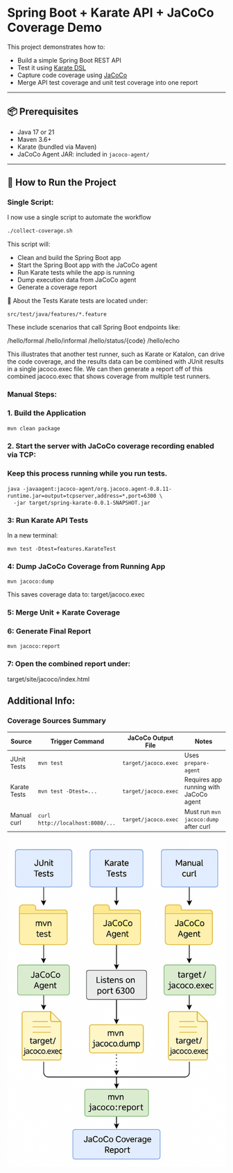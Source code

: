 # Spring Boot + Karate API + JaCoCo Coverage Demo

This project demonstrates how to:

- Build a simple Spring Boot REST API
- Test it using [Karate DSL](https://karatelabs.io/)
- Capture code coverage using [JaCoCo](https://www.jacoco.org/jacoco/)
- Merge API test coverage and unit test coverage into one report

---

## 📦 Prerequisites

- Java 17 or 21
- Maven 3.6+
- Karate (bundled via Maven)
- JaCoCo Agent JAR: included in `jacoco-agent/`

---

## 🚀 How to Run the Project

### Single Script:

I now use a single script to automate the workflow

```bash
./collect-coverage.sh
```

This script will:

- Clean and build the Spring Boot app
- Start the Spring Boot app with the JaCoCo agent
- Run Karate tests while the app is running
- Dump execution data from JaCoCo agent
- Generate a coverage report

🧪 About the Tests
Karate tests are located under:

```
src/test/java/features/*.feature
```

These include scenarios that call Spring Boot endpoints like:

/hello/formal
/hello/informal
/hello/status/{code}
/hello/echo

This illustrates that another test runner, such as Karate or Katalon, can drive the code coverage, and the results data can be combined with JUnit results in a single jacoco.exec file. We can then generate a report off of this combined jacoco.exec that shows coverage from multiple test runners.

### Manual Steps:

### 1. Build the Application

```bash
mvn clean package
```

### 2. Start the server with JaCoCo coverage recording enabled via TCP:

### Keep this process running while you run tests.

```
java -javaagent:jacoco-agent/org.jacoco.agent-0.8.11-runtime.jar=output=tcpserver,address=*,port=6300 \
  -jar target/spring-karate-0.0.1-SNAPSHOT.jar
```

### 3: Run Karate API Tests

In a new terminal:

```
mvn test -Dtest=features.KarateTest
```

### 4: Dump JaCoCo Coverage from Running App

```
mvn jacoco:dump
```

This saves coverage data to:
target/jacoco.exec

### 5: Merge Unit + Karate Coverage

### 6: Generate Final Report

```
mvn jacoco:report
```

### 7: Open the combined report under:

target/site/jacoco/index.html

## Additional Info:

### Coverage Sources Summary

| Source       | Trigger Command                  | JaCoCo Output File   | Notes                                  |
| ------------ | -------------------------------- | -------------------- | -------------------------------------- |
| JUnit Tests  | `mvn test`                       | `target/jacoco.exec` | Uses `prepare-agent`                   |
| Karate Tests | `mvn test -Dtest=...`            | `target/jacoco.exec` | Requires app running with JaCoCo agent |
| Manual curl  | `curl http://localhost:8080/...` | `target/jacoco.exec` | Must run `mvn jacoco:dump` after curl  |

![alt text](image.png)
